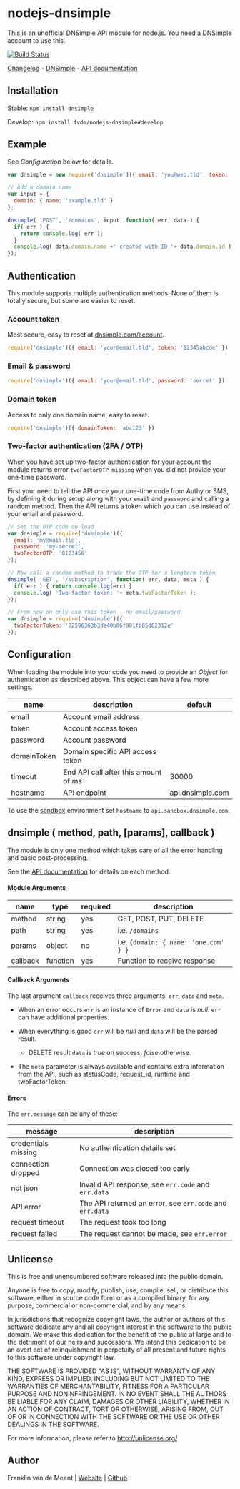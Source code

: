 nodejs-dnsimple
===============

This is an unofficial DNSimple API module for node.js.
You need a DNSimple account to use this.

[![Build Status](https://travis-ci.org/fvdm/nodejs-dnsimple.svg?branch=Tests)](https://travis-ci.org/fvdm/nodejs-dnsimple)

[Changelog](https://github.com/fvdm/nodejs-dnsimple/releases) -
[DNSimple](https://dnsimple.com/) -
[API documentation](http://developer.dnsimple.com/)


Installation
------------

Stable: `npm install dnsimple`

Develop: `npm install fvdm/nodejs-dnsimple#develop`


Example
-------

See _Configuration_ below for details.


```js
var dnsimple = new require('dnsimple')({ email: 'you@web.tld', token: 'abc123' });

// Add a domain name
var input = {
  domain: { name: 'example.tld' }
};

dnsimple( 'POST', '/domains', input, function( err, data ) {
  if( err ) {
    return console.log( err );
  }
  console.log( data.domain.name +' created with ID '+ data.domain.id );
});
```


Authentication
--------------

This module supports multiple authentication methods.
None of them is totally secure, but some are easier to reset.


### Account token

Most secure, easy to reset at [dnsimple.com/account](https://dnsimple.com/account).


```js
require('dnsimple')({ email: 'your@email.tld', token: '12345abcde' })
```


### Email & password

```js
require('dnsimple')({ email: 'your@email.tld', password: 'secret' })
```


### Domain token

Access to only one domain name, easy to reset.

```js
require('dnsimple')({ domainToken: 'abc123' })
```


### Two-factor authentication (2FA / OTP)

When you have set up two-factor authentication for your account the module returns
error `twoFactorOTP missing` when you did not provide your one-time password.

First your need to tell the API _once_ your one-time code from Authy or SMS, by
defining it during setup along with your `email` and `password` and calling a random
method. Then the API returns a token which you can use instead of your email and password.


```js
// Set the OTP code on load
var dnsimple = require('dnsimple')({
  email: 'my@mail.tld',
  password: 'my-secret',
  twoFactorOTP: '0123456'
});

// Now call a random method to trade the OTP for a longterm token
dnsimple( 'GET', '/subscription', function( err, data, meta ) {
  if( err ) { return console.log(err) }
  console.log( 'Two-factor token: '+ meta.twoFactorToken );
});

// From now on only use this token - no email/password
var dnsimple = require('dnsimple')({
  twoFactorToken: '22596363b3de40b06f981fb85d82312e'
});
```


Configuration
-------------

When loading the module into your code you need to provide an _Object_ for
authentication as described above.
This object can have a few more settings.

name        | description                           | default
------------|---------------------------------------|-----------------
email       | Account email address                 |
token       | Account access token                  |
password    | Account password                      |
domainToken | Domain specific API access token      |
timeout     | End API call after this amount of ms  | 30000
hostname    | API endpoint                          | api.dnsimple.com


To use the [sandbox](http://developer.dnsimple.com/sandbox/) environment
set `hostname` to `api.sandbox.dnsimple.com`.


dnsimple ( method, path, [params], callback )
--------

The module is only one method which takes care of all the error handling
and basic post-processing.

See the [API documentation](http://developer.dnsimple.com/) for details on each method.


#### Module Arguments

name     | type     | required | description
---------|----------|----------|--------------------------------------
method   | string   | yes      | GET, POST, PUT, DELETE
path     | string   | yes      | i.e. `/domains`
params   | object   | no       | i.e. `{domain: { name: 'one.com' } }`
callback | function | yes      | Function to receive response


#### Callback Arguments

The last argument `callback` receives three arguments: `err`, `data` and `meta`.

* When an error occurs `err` is an instance of `Error` and `data` is _null_.
`err` can have additional properties.

* When everything is good `err` will be _null_ and `data` will be the parsed result.

	* DELETE result `data` is _true_ on success, _false_ otherwise.

* The `meta` parameter is always available and contains extra information from
the API, such as statusCode, request_id, runtime and twoFactorToken.


#### Errors

The `err.message` can be any of these:


message             | description
--------------------|---------------------------------------------------------
credentials missing | No authentication details set
connection dropped  | Connection was closed too early
not json            | Invalid API response, see `err.code` and `err.data`
API error           | The API returned an error, see `err.code` and `err.data`
request timeout     | The request took too long
request failed      | The request cannot be made, see `err.error`


Unlicense
---------

This is free and unencumbered software released into the public domain.

Anyone is free to copy, modify, publish, use, compile, sell, or
distribute this software, either in source code form or as a compiled
binary, for any purpose, commercial or non-commercial, and by any
means.

In jurisdictions that recognize copyright laws, the author or authors
of this software dedicate any and all copyright interest in the
software to the public domain. We make this dedication for the benefit
of the public at large and to the detriment of our heirs and
successors. We intend this dedication to be an overt act of
relinquishment in perpetuity of all present and future rights to this
software under copyright law.

THE SOFTWARE IS PROVIDED "AS IS", WITHOUT WARRANTY OF ANY KIND,
EXPRESS OR IMPLIED, INCLUDING BUT NOT LIMITED TO THE WARRANTIES OF
MERCHANTABILITY, FITNESS FOR A PARTICULAR PURPOSE AND NONINFRINGEMENT.
IN NO EVENT SHALL THE AUTHORS BE LIABLE FOR ANY CLAIM, DAMAGES OR
OTHER LIABILITY, WHETHER IN AN ACTION OF CONTRACT, TORT OR OTHERWISE,
ARISING FROM, OUT OF OR IN CONNECTION WITH THE SOFTWARE OR THE USE OR
OTHER DEALINGS IN THE SOFTWARE.

For more information, please refer to <http://unlicense.org/>


Author
------

Franklin van de Meent
| [Website](https://frankl.in)
| [Github](https://github.com/fvdm)
